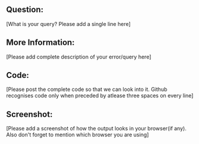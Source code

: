 ## Question: 		
[What is your query? Please add a single line here]		
		
## More Information: 		
[Please add complete description of your error/query here]		
		
## Code: 		
[Please post the complete code so that we can look into it. Github recognises code only when preceded by atlease three spaces on every line]		
		
## Screenshot: 		
[Please add a screenshot of how the output looks in your browser(if any). Also don't forget to mention which browser you are using]
